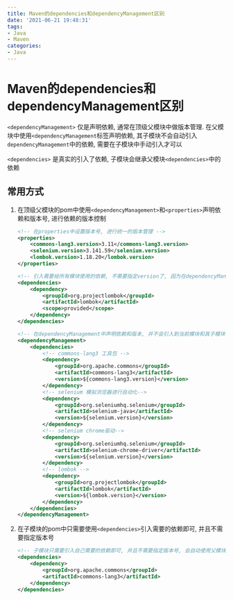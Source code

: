 ```yaml
---
title: Maven的dependencies和dependencyManagement区别
date: '2021-06-21 19:48:31'
tags:
- Java
- Maven
categories:
- Java
---
```


# Maven的dependencies和dependencyManagement区别

`<dependencyManagement>` 仅是声明依赖, 通常在顶级父模块中做版本管理. 在父模块中使用`<dependencyManagement`标签声明依赖, 其子模块不会自动引入`dependencyManagement`中的依赖, 需要在子模块中手动引入才可以

`<dependencies>` 是真实的引入了依赖, 子模块会继承父模块`<dependencies>`中的依赖

## 常用方式

1. 在顶级父模块的pom中使用`<dependencyManagement>`和`<properties>`声明依赖和版本号, 进行依赖的版本控制

   ```xml
   <!-- 在properties中设置版本号, 进行统一的版本管理 -->
   <properties>
       <commons-lang3.version>3.11</commons-lang3.version>
       <selenium.version>3.141.59</selenium.version>
       <lombok.version>1.18.20</lombok.version>
   </properties>  
   
   <!-- 引入需要给所有模块使用的依赖, 不需要指定version了, 因为在dependencyManagement中已经指定了 -->
   <dependencies>
       <dependency>
           <groupId>org.projectlombok</groupId>
           <artifactId>lombok</artifactId>
           <scope>provided</scope>
       </dependency>
   </dependencies>
   
   <!-- 在dependencyManagement中声明依赖和版本, 并不会引入到当前模块和其子模块中 -->
   <dependencyManagement>
       <dependencies>
           <!-- commons-lang3 工具包 -->
           <dependency>
               <groupId>org.apache.commons</groupId>
               <artifactId>commons-lang3</artifactId>
               <version>${commons-lang3.version}</version>
           </dependency>
           <!-- selenium 模拟浏览器进行自动化-->
           <dependency>
               <groupId>org.seleniumhq.selenium</groupId>
               <artifactId>selenium-java</artifactId>
               <version>${selenium.version}</version>
           </dependency>
           <!-- selenium chrome驱动-->
           <dependency>
               <groupId>org.seleniumhq.selenium</groupId>
               <artifactId>selenium-chrome-driver</artifactId>
               <version>${selenium.version}</version>
           </dependency>
           <!-- lombok -->
           <dependency>
               <groupId>org.projectlombok</groupId>
               <artifactId>lombok</artifactId>
               <version>${lombok.version}</version>
           </dependency>
       </dependencies>
   </dependencyManagement>
   ```

2. 在子模块的pom中只需要使用`<dependencies>`引入需要的依赖即可, 并且不需要指定版本号

   ```xml
   <!-- 子模块只需要引入自己需要的依赖即可, 并且不需要指定版本号, 会自动使用父模块中指定的版本, 通过父模块进行统一的版本管理 -->
   <dependencies>
       <dependency>
           <groupId>org.apache.commons</groupId>
           <artifactId>commons-lang3</artifactId>
       </dependency>
   </dependencies>
   ```
